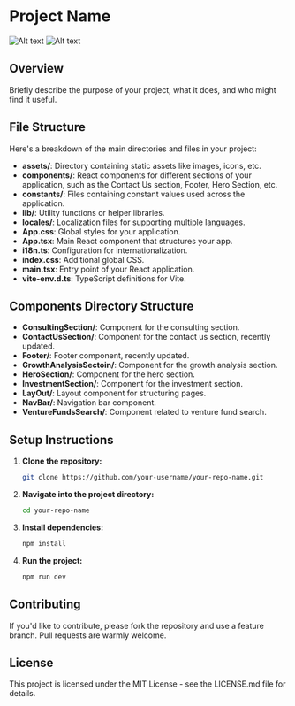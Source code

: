 
# Project Name
![Alt text]([src/assets/images/readmeImages/bvvreadmehome.png](https://github.com/AliAshour2/bvv2/blob/main/src/assets/images/readmeImages/bvvreadmehome.png))
![Alt text]([src/assets/images/readmeImages/tablebvv.png](https://github.com/AliAshour2/bvv2/blob/main/src/assets/images/readmeImages/tablebvv.png))
## Overview
Briefly describe the purpose of your project, what it does, and who might find it useful.

## File Structure
Here's a breakdown of the main directories and files in your project:

- **assets/**: Directory containing static assets like images, icons, etc.
- **components/**: React components for different sections of your application, such as the Contact Us section, Footer, Hero Section, etc.
- **constants/**: Files containing constant values used across the application.
- **lib/**: Utility functions or helper libraries.
- **locales/**: Localization files for supporting multiple languages.
- **App.css**: Global styles for your application.
- **App.tsx**: Main React component that structures your app.
- **i18n.ts**: Configuration for internationalization.
- **index.css**: Additional global CSS.
- **main.tsx**: Entry point of your React application.
- **vite-env.d.ts**: TypeScript definitions for Vite.

## Components Directory Structure
- **ConsultingSection/**: Component for the consulting section.
- **ContactUsSection/**: Component for the contact us section, recently updated.
- **Footer/**: Footer component, recently updated.
- **GrowthAnalysisSectoin/**: Component for the growth analysis section.
- **HeroSection/**: Component for the hero section.
- **InvestmentSection/**: Component for the investment section.
- **LayOut/**: Layout component for structuring pages.
- **NavBar/**: Navigation bar component.
- **VentureFundsSearch/**: Component related to venture fund search.

## Setup Instructions
1. **Clone the repository:**
   ```bash
   git clone https://github.com/your-username/your-repo-name.git
   ```
2. **Navigate into the project directory:**
   ```bash
   cd your-repo-name
   ```
3. **Install dependencies:**
   ```bash
   npm install
   ```
4. **Run the project:**
   ```bash
   npm run dev
   ```

## Contributing
If you'd like to contribute, please fork the repository and use a feature branch. Pull requests are warmly welcome.

## License
This project is licensed under the MIT License - see the LICENSE.md file for details.
